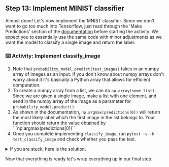 ## Step 13: Implement MINIST classifier 
Almost done! Let's now implement the MNIST classifier. Since we don't want to go too much into Tensorflow, just read through the 'Make Predictions' section of the [documentation](https://www.tensorflow.org/tutorials/keras/classification#make_predictions) before starting the activity. We expect you to essentially use the same code with minor adjustments as we want the model to classify a single image and return the label.

### :keyboard: Activity: Implement classify_image

1. Note that ```probability_model.predict(test_images)``` takes in an numpy array of images as an input. If you don't know about numpy arrays don't worry about it it's basically a Python array that allows for efficient computation. 
2. To create a numpy array from a list, we can do ```np.array(some_list)```. Since we are given a single image, make a list with one element, and send in the numpy array of the image as a parameter for ```probability_model.predict()```.
3. As shown in the documentation, ```np.argmax(predictions[0])``` will return the most likely label which the first image in the list belongs to. Your function should return the value obtained by ```np.argmax(predictions[0])``
4. Once you complete implementing ```classify_image```, run ```pytest -v -k test_classify_image``` and check whether you pass the test.

<details><summary>If you are stuck, here is the solution.</summary>
  
```  
def classify_image(self, image):
  probability_model = tf.keras.Sequential([model, tf.keras.layers.Softmax()])
  predictions = probability_model.predict(np.array([image]))
  return np.argmax(predictions[0])
```        

</details>

Now that everything is ready let's wrap everything up in our final step.
